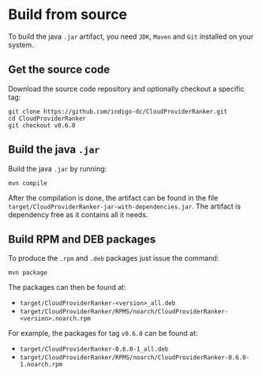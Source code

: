 # Build from source

To build the java `.jar` artifact, you need `JDK`, `Maven` and `Git`
installed on your system.

## Get the source code

Download the source code repository and optionally checkout a specific
tag:

```
git clone https://github.com/indigo-dc/CloudProviderRanker.git
cd CloudProviderRanker
git checkout v0.6.0
```

## Build the java `.jar`
Build the java `.jar` by running:

```
mvn compile
```

After the compilation is done, the artifact can be found in the file
`target/CloudProviderRanker-jar-with-dependencies.jar`. The artifact is
dependency free as it contains all it needs.


## Build RPM and DEB packages

To produce the `.rpm` and `.deb` packages just issue the command:

```
mvn package
```

The packages can then be found at:

  * `target/CloudProviderRanker-<version>_all.deb`
  * `target/CloudProviderRanker/RPMS/noarch/CloudProviderRanker-<version>.noarch.rpm`

For example, the packages for tag `v0.6.0` can be found at:

  * `target/CloudProviderRanker-0.6.0-1_all.deb`
  * `target/CloudProviderRanker/RPMS/noarch/CloudProviderRanker-0.6.0-1.noarch.rpm`
